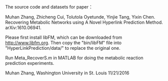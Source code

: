 The source code and datasets for paper：

Muhan Zhang, Zhicheng Cui, Tolutola Oyetunde, Yinjie Tang, Yixin Chen. Recovering Metabolic Networks using A Novel Hyperlink Prediction Method. arXiv:1610.06941.

Please first install libFM, which can be downloaded from http://www.libfm.org. Then copy the "bin/libFM" file into "HyperLinkPrediction/data/" to replace the original one.

Run Meta_RecoverS.m in MATLAB for doing the metabolic reaction prediction experiments.

Muhan Zhang, Washington University in St. Louis
11/21/2016

